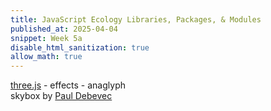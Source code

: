 ```yaml
---
title: JavaScript Ecology Libraries, Packages, & Modules
published_at: 2025-04-04
snippet: Week 5a
disable_html_sanitization: true
allow_math: true
---
```


<!DOCTYPE html>
<html lang="en">
	<head>
		<title>three.js webgl - effects - anaglyph</title>
		<meta charset="utf-8">
		<meta name="viewport" content="width=device-width, user-scalable=no, minimum-scale=1.0, maximum-scale=1.0">
		<link type="text/css" rel="stylesheet" href="main.css">
	</head>
	<body>
		<div id="info">
			<a href="https://threejs.org" target="_blank" rel="noopener">three.js</a> - effects - anaglyph<br/>
			skybox by <a href="https://www.pauldebevec.com/" target="_blank" rel="noopener">Paul Debevec</a>
		</div>

<script type="importmap">
{
    "imports": {
	"three": "../build/three.module.js",
	"three/addons/": "./jsm/"
	}
}
		</script>

<script type="module">

			import * as THREE from 'three';

			import { AnaglyphEffect } from 'three/addons/effects/AnaglyphEffect.js';

			let container, camera, scene, renderer, effect;

			const spheres = [];

			let mouseX = 0;
			let mouseY = 0;

			let windowHalfX = window.innerWidth / 2;
			let windowHalfY = window.innerHeight / 2;

			document.addEventListener( 'mousemove', onDocumentMouseMove );

			init();

			function init() {

				container = document.createElement( 'div' );
				document.body.appendChild( container );

				camera = new THREE.PerspectiveCamera( 60, window.innerWidth / window.innerHeight, 0.01, 100 );
				camera.position.z = 3;

				const path = 'textures/cube/pisa/';
				const format = '.png';
				const urls = [
					path + 'px' + format, path + 'nx' + format,
					path + 'py' + format, path + 'ny' + format,
					path + 'pz' + format, path + 'nz' + format
				];

				const textureCube = new THREE.CubeTextureLoader().load( urls );

				scene = new THREE.Scene();
				scene.background = textureCube;

				const geometry = new THREE.SphereGeometry( 0.1, 32, 16 );
				const material = new THREE.MeshBasicMaterial( { color: 0xffffff, envMap: textureCube } );

				for ( let i = 0; i < 500; i ++ ) {

					const mesh = new THREE.Mesh( geometry, material );

					mesh.position.x = Math.random() * 10 - 5;
					mesh.position.y = Math.random() * 10 - 5;
					mesh.position.z = Math.random() * 10 - 5;

					mesh.scale.x = mesh.scale.y = mesh.scale.z = Math.random() * 3 + 1;

					scene.add( mesh );

					spheres.push( mesh );

				}

				//

				renderer = new THREE.WebGLRenderer();
				renderer.setPixelRatio( window.devicePixelRatio );
				renderer.setAnimationLoop( animate );
				container.appendChild( renderer.domElement );

				const width = window.innerWidth || 2;
				const height = window.innerHeight || 2;

				effect = new AnaglyphEffect( renderer );
				effect.setSize( width, height );

				//

				window.addEventListener( 'resize', onWindowResize );

			}

			function onWindowResize() {

				windowHalfX = window.innerWidth / 2;
				windowHalfY = window.innerHeight / 2;

				camera.aspect = window.innerWidth / window.innerHeight;
				camera.updateProjectionMatrix();

				effect.setSize( window.innerWidth, window.innerHeight );

			}

			function onDocumentMouseMove( event ) {

				mouseX = ( event.clientX - windowHalfX ) / 100;
				mouseY = ( event.clientY - windowHalfY ) / 100;

			}

			//

			function animate() {

				render();

			}

			function render() {

				const timer = 0.0001 * Date.now();

				camera.position.x += ( mouseX - camera.position.x ) * .05;
				camera.position.y += ( - mouseY - camera.position.y ) * .05;

				camera.lookAt( scene.position );

				for ( let i = 0, il = spheres.length; i < il; i ++ ) {

					const sphere = spheres[ i ];

					sphere.position.x = 5 * Math.cos( timer + i );
					sphere.position.y = 5 * Math.sin( timer + i * 1.1 );

				}

				effect.render( scene, camera );

			}

		</script>

</body>
</html>
